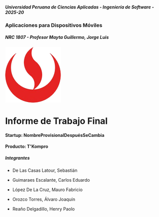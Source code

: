 ##### Universidad Peruana de Ciencias Aplicadas - Ingeniería de Software - 2025-20

### Aplicaciones para Dispositivos Móviles

##### NRC 1807 - Profesor Mayta Guillermo, Jorge Luis

<img src="../img/caratula/upc_logo.png">

# Informe de Trabajo Final

#### Startup: NombreProvisionalDespuésSeCambia

#### Producto: T'Kompro

##### Integrantes

- De Las Casas Latour, Sebastián

- Guimaraes Escalante, Carlos Eduardo

- López De La Cruz, Mauro Fabricio

- Orozco Torres, Álvaro Joaquín

- Reaño Delgadillo, Henry Paolo

